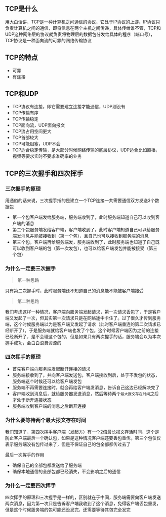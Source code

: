 ## TCP是什么

用大白话讲，TCP是一种计算机之间通信的协议，它处于IP协议的上游，IP协议只负责计算机之间的通信，即将信息在两个主机之间传递，具体传给谁不管，TCP和UDP这种网络层的协议就负责将物理层的数据包分发给具体的程序（端口号），TCP协议是一种面向流的可靠的网络传输协议

## TCP的特点

* 可靠
* 有连接

## TCP和UDP

* TCP协议有连接，即它需要建立连接才能通信，UDP则没有
* TCP传输有序
* TCP传输稳定
* TCP面向流，UDP面向报文
* TCP流占用空间更大
* TCP首部较大
* TCP可能阻塞，UDP不会
* TCP适合稳定传输，是大部分时候网络传输的底层协议，UDP适合比如直播，视频等要求实时不要求准确率的业务

## TCP的三次握手和四次挥手

### 三次握手的原理

用通俗的话来说，三次握手指的是建立一个TCP连接一共需要通信双方发送3个数据包

* 第一个包客户端发给服务端，服务端收到了，此时服务端知道自己可以收到客户端的消息
* 第二个包服务端发给客户端，客户端收到了，此时客户端知道自己可以给服务端发消息并能被接收到（第一个包），且自己也可以接收到服务端的消息
* 第三个包，客户端再给服务端发，服务端收到了，此时服务端也知道了自己既可以收到客户端的包（第一次发包），也可以给客户端发包并能被接受（第三个包）

### 为什么一定要三次握手

> 第一种思路

只有第二次握手时，此时服务端还不知道自己的消息能不能被客户端接受

> 第二种思路

我们考虑这样一种情况，客户端向服务端发起请求，第一次请求丢包了，于是客户端又发起了一次，但其实第一次请求只是在网络途中卡住了。过了很久才传到服务端，这个时候服务端以为是客户端又发起了请求（此时客户端重连的第二次请求已经断开了），于是服务端就给客户端也发了个包，这个时候客户端因为之前的连接已经断开了，是不会理这个包的，但是如果只有两次握手的话，服务端会以为本次握手成功，会白白浪费资源的

### 四次挥手的原理

* 首先客户端向服务端发起断开连接的请求
* 服务端接收到了，并向客户端发送包，客户端接收到后，处于不发包的状态，服务端这个时候还可以给客户端发包
* 服务端不再需要连接时，就会再给客户端发消息，告诉自己这边已经解决完了
* 客户端收到消息后，就给服务器发送消息，然后等待两个`最大报文存在时间`之后才处于断开连接状态
* 服务端收到客户端的消息之后断开连接

### 为什么要等待两个最大报文存在时间

我们知道了，第四次挥手客户端（发起方）有一个2倍最长报文存活时间，这个是防止客户端最后一个确认包，如果是这种情况客户端还要丢包重传。第三个包仅仅表示服务端没有包传过来了，但是不保证自己的包全部都传过去了

最后一次挥手的作用

* 确保自己的全部包都发送给了服务端
* 确保本地通信的全部包都已经消失，不会影响之后的通信

### 为什么一定要四次挥手

四次挥手的原理和三次握手是一样的，区别就在于中间，服务端需要向客户端发送两次消息，因为第一次只是告诉客户端我收到了这个消息，免得客户端丢包重发，但是这个时候服务端的包可能还没发完，还需要等待其包完全发完

